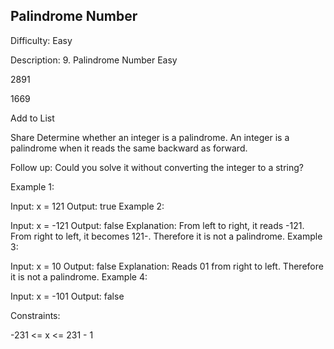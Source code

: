 ## Palindrome Number

Difficulty: Easy

Description: 9. Palindrome Number
Easy

2891

1669

Add to List

Share
Determine whether an integer is a palindrome. An integer is a palindrome when it reads the same backward as forward.

Follow up: Could you solve it without converting the integer to a string?

 

Example 1:

Input: x = 121
Output: true
Example 2:

Input: x = -121
Output: false
Explanation: From left to right, it reads -121. From right to left, it becomes 121-. Therefore it is not a palindrome.
Example 3:

Input: x = 10
Output: false
Explanation: Reads 01 from right to left. Therefore it is not a palindrome.
Example 4:

Input: x = -101
Output: false
 

Constraints:

-231 <= x <= 231 - 1
